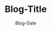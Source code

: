 ---
title: "Blog-Title"
date: "Blog-Date"
template: post
draft: false
slug: "Blog-Slug"
category: "Blog-Category"
tags: Blog-Tags
description: "Blog-Description"
---